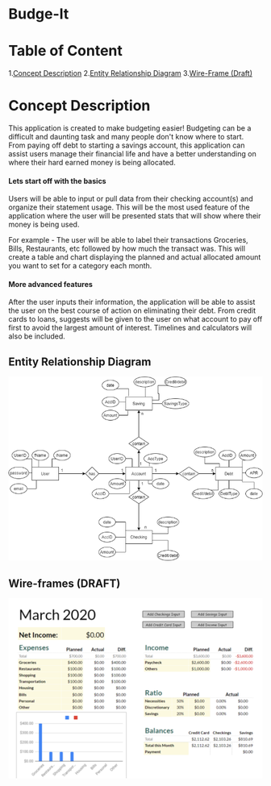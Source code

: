 # Budge-It
# Table of Content
1.[Concept Description](https://github.com/phildh89/Budge-It#concept-description)
2.[Entity Relationship Diagram](https://github.com/phildh89/Budge-It#entity-relationship-diagram)
3.[Wire-Frame (Draft)](https://github.com/phildh89/Budge-It#wire-frames-draft)

# Concept Description
This application is created to make budgeting easier!
Budgeting can be a difficult and daunting task and many people don't know where to start. From paying off debt to starting a savings account, this application can assist users manage their financial life and have a better understanding on where their hard earned money is being allocated.

#### Lets start off with the basics
Users will be able to input or pull data from their checking account(s) and organize their statement usage. This will be the most used feature of the application where the user will be presented stats that will show where their money is being used.

For example - The user will be able to label their transactions Groceries, Bills, Restaurants, etc followed by how much the transact was.  This will create a table and chart displaying the planned and actual allocated amount you want to set for a category each month.
#### More advanced features
After the user inputs their information, the application will be able to assist the user on the best course of action on eliminating their debt. From credit cards to loans, suggests will be given to the user on what account to pay off first to avoid the largest amount of interest. Timelines and calculators will also be included. 


## Entity Relationship Diagram

![ERD](assets/Budge-it%20ERD.png)

## Wire-frames (DRAFT)

![Wire-Frame](assets/Budge-it_Framework.PNG)


